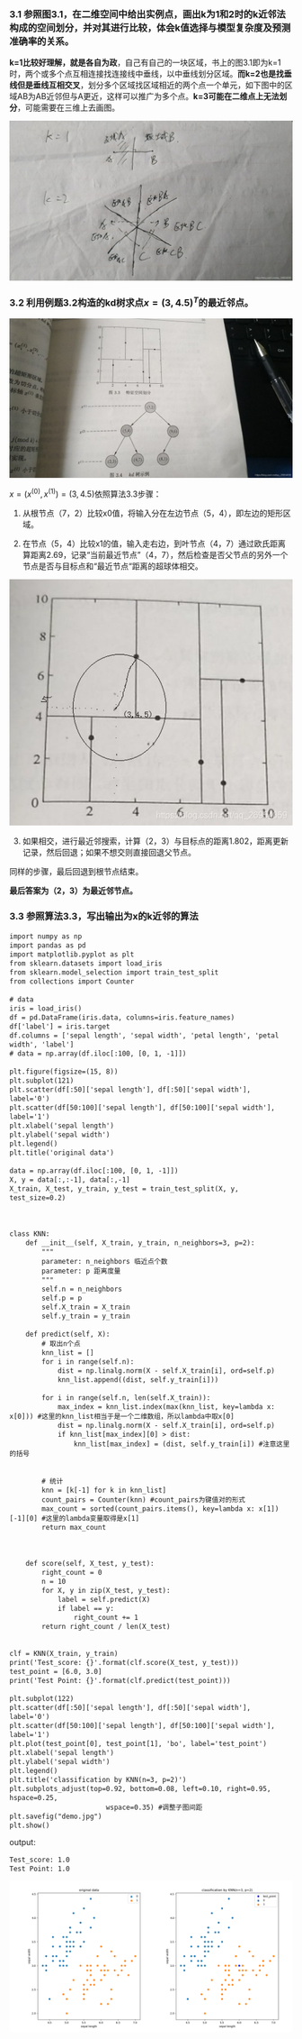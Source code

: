 ### 3.1 参照图3.1，在二维空间中给出实例点，画出k为1和2时的k近邻法构成的空间划分，并对其进行比较，体会k值选择与模型复杂度及预测准确率的关系。

**k=1比较好理解，就是各自为政**，自己有自己的一块区域，书上的图3.1即为k=1时，两个或多个点互相连接找连接线中垂线，以中垂线划分区域。**而k=2也是找垂线但是垂线互相交叉**，划分多个区域找区域相近的两个点一个单元，如下图中的区域AB为AB近邻但与A更近，这样可以推广为多个点。**k=3可能在二维点上无法划分**，可能需要在三维上去画图。

![img](pics/v2-29272a44aa9994d6ef0afe36c9b5b5b3_1440w.jpg)

### 3.2 利用例题3.2构造的kd树求点$x=(3,4.5)^T$的最近邻点。

![img](pics/v2-64ceb9321bed030b73186baa01c6ea58_1440w.jpg)

$x = (x^{(0)},x^{(1)})= (3,4.5)$依照算法3.3步骤：

1. 从根节点（7，2）比较x0值，将输入分在左边节点（5，4），即左边的矩形区域。

2. 在节点（5，4）比较x1的值，输入走右边，到叶节点（4，7）通过欧氏距离算距离2.69，记录“当前最近节点”（4，7），然后检查是否父节点的另外一个节点是否与目标点和“最近节点“距离的超球体相交。

![img](pics/v2-98ed53986619f3d95ee3614bb3fb5291_1440w.jpg)

3. 如果相交，进行最近邻搜索，计算（2，3）与目标点的距离1.802，距离更新记录，然后回退；如果不想交则直接回退父节点。

同样的步骤，最后回退到根节点结束。

**最后答案为（2，3）为最近邻节点。**

### 3.3 参照算法3.3，写出输出为x的k近邻的算法

```python3
import numpy as np
import pandas as pd
import matplotlib.pyplot as plt
from sklearn.datasets import load_iris
from sklearn.model_selection import train_test_split
from collections import Counter

# data
iris = load_iris()
df = pd.DataFrame(iris.data, columns=iris.feature_names)
df['label'] = iris.target
df.columns = ['sepal length', 'sepal width', 'petal length', 'petal width', 'label']
# data = np.array(df.iloc[:100, [0, 1, -1]])

plt.figure(figsize=(15, 8))
plt.subplot(121)
plt.scatter(df[:50]['sepal length'], df[:50]['sepal width'], label='0')
plt.scatter(df[50:100]['sepal length'], df[50:100]['sepal width'], label='1')
plt.xlabel('sepal length')
plt.ylabel('sepal width')
plt.legend()
plt.title('original data')

data = np.array(df.iloc[:100, [0, 1, -1]])
X, y = data[:,:-1], data[:,-1]
X_train, X_test, y_train, y_test = train_test_split(X, y, test_size=0.2)



class KNN:
    def __init__(self, X_train, y_train, n_neighbors=3, p=2):
        """
        parameter: n_neighbors 临近点个数
        parameter: p 距离度量
        """
        self.n = n_neighbors
        self.p = p
        self.X_train = X_train
        self.y_train = y_train

    def predict(self, X):
        # 取出n个点
        knn_list = []
        for i in range(self.n):
            dist = np.linalg.norm(X - self.X_train[i], ord=self.p)
            knn_list.append((dist, self.y_train[i]))

        for i in range(self.n, len(self.X_train)):
            max_index = knn_list.index(max(knn_list, key=lambda x: x[0])) #这里的knn_list相当于是一个二维数组，所以lambda中取x[0]
            dist = np.linalg.norm(X - self.X_train[i], ord=self.p)
            if knn_list[max_index][0] > dist:
                knn_list[max_index] = (dist, self.y_train[i]) #注意这里的括号


        # 统计
        knn = [k[-1] for k in knn_list]
        count_pairs = Counter(knn) #count_pairs为键值对的形式
        max_count = sorted(count_pairs.items(), key=lambda x: x[1])[-1][0] #这里的lambda变量取得是x[1]
        return max_count



    def score(self, X_test, y_test):
        right_count = 0
        n = 10
        for X, y in zip(X_test, y_test):
            label = self.predict(X)
            if label == y:
                right_count += 1
        return right_count / len(X_test)


clf = KNN(X_train, y_train)
print('Test_score: {}'.format(clf.score(X_test, y_test)))
test_point = [6.0, 3.0]
print('Test Point: {}'.format(clf.predict(test_point)))

plt.subplot(122)
plt.scatter(df[:50]['sepal length'], df[:50]['sepal width'], label='0')
plt.scatter(df[50:100]['sepal length'], df[50:100]['sepal width'], label='1')
plt.plot(test_point[0], test_point[1], 'bo', label='test_point')
plt.xlabel('sepal length')
plt.ylabel('sepal width')
plt.legend()
plt.title('classification by KNN(n=3, p=2)')
plt.subplots_adjust(top=0.92, bottom=0.08, left=0.10, right=0.95, hspace=0.25,
                        wspace=0.35) #调整子图间距
plt.savefig("demo.jpg")
plt.show()
```



output:

```python3
Test_score: 1.0
Test Point: 1.0
```

![img](pics/v2-8a765edc6de6c447c3abd51276f6ef52_1440w.jpg)